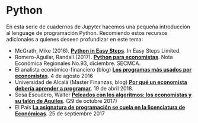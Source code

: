 # Python

En esta serie de cuadernos de Jupyter hacemos una pequeña introducción al lenguage de programación Python. Recomiendo estos recursos adicionales a quienes deseen profundizar en este tema: 


* McGrath, Mike (2016). **[Python in Easy Steps](http://ineasysteps.com/products-page/all_books/python-easy-steps-2nd-edition/)**. In Easy Steps Limited.
* Romero-Aguilar, Randall (2017). **[Python para economistas](http://www.secmca.org/wp-content/uploads/2019/02/articulo93NOV2017.pdf)**. Nota Económica Regionales No.93, diciembre. SECMCA. 
* El analista económico-financiero (blog) **[Los programas más usados por economistas](https://elanalistaeconomicofinanciero.blogspot.com/2016/08/los-programas-mas-usados-por-economistas.html)**. 4 de agosto 2016
* Universidad de Alcalá (Master Finanzas, blog) **[Por qué un economista debería aprender a programar](https://www.masters-finanzas.com/economista-saber-programar/)**. 19 de abril 2018.
* Sosa Escudero, Walter **[Peleados con los algoritmos: los economistas y su talón de Aquiles](https://www.lanacion.com.ar/2076973-peleados-con-los-algoritmos-los-economistas-y-su-talon-de-aquiles)**. (29 de octubre 2017)
* El País **[La asignatura de programación se cuela en la licenciatura de Económicas](https://retina.elpais.com/retina/2017/09/22/tendencias/1506072886_100965.html)**. 25 de septiembre 2017
